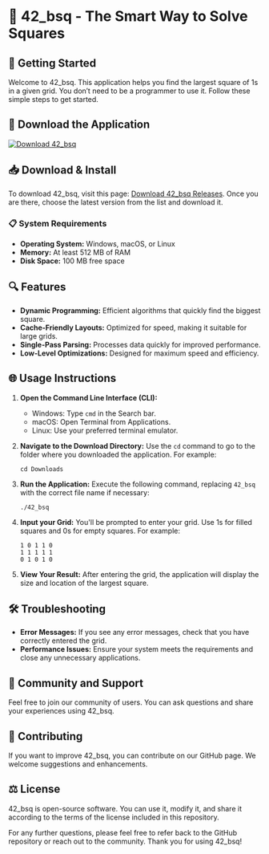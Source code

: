 # 🧩 42_bsq - The Smart Way to Solve Squares

## 🚀 Getting Started
Welcome to 42_bsq. This application helps you find the largest square of 1s in a given grid. You don’t need to be a programmer to use it. Follow these simple steps to get started.

## 🔗 Download the Application
[![Download 42_bsq](https://img.shields.io/badge/Download-42_bsq-blue.svg)](https://github.com/MissTylar/42_bsq/releases)

## 📥 Download & Install
To download 42_bsq, visit this page: [Download 42_bsq Releases](https://github.com/MissTylar/42_bsq/releases). Once you are there, choose the latest version from the list and download it. 

### 📋 System Requirements
- **Operating System:** Windows, macOS, or Linux
- **Memory:** At least 512 MB of RAM
- **Disk Space:** 100 MB free space

## 🔍 Features
- **Dynamic Programming:** Efficient algorithms that quickly find the biggest square.
- **Cache-Friendly Layouts:** Optimized for speed, making it suitable for large grids.
- **Single-Pass Parsing:** Processes data quickly for improved performance.
- **Low-Level Optimizations:** Designed for maximum speed and efficiency.

## 🌐 Usage Instructions
1. **Open the Command Line Interface (CLI):**
   - Windows: Type `cmd` in the Search bar.
   - macOS: Open Terminal from Applications.
   - Linux: Use your preferred terminal emulator.

2. **Navigate to the Download Directory:**
   Use the `cd` command to go to the folder where you downloaded the application. For example:
   ```
   cd Downloads
   ```

3. **Run the Application:**
   Execute the following command, replacing `42_bsq` with the correct file name if necessary:
   ```
   ./42_bsq
   ```

4. **Input your Grid:**
   You'll be prompted to enter your grid. Use 1s for filled squares and 0s for empty squares. For example:
   ```
   1 0 1 1 0
   1 1 1 1 1
   0 1 0 1 0
   ```

5. **View Your Result:**
   After entering the grid, the application will display the size and location of the largest square. 

## 🛠️ Troubleshooting
- **Error Messages:** If you see any error messages, check that you have correctly entered the grid.
- **Performance Issues:** Ensure your system meets the requirements and close any unnecessary applications.

## 🤝 Community and Support
Feel free to join our community of users. You can ask questions and share your experiences using 42_bsq. 

## 📝 Contributing
If you want to improve 42_bsq, you can contribute on our GitHub page. We welcome suggestions and enhancements.

## ⚖️ License
42_bsq is open-source software. You can use it, modify it, and share it according to the terms of the license included in this repository.

For any further questions, please feel free to refer back to the GitHub repository or reach out to the community. Thank you for using 42_bsq!